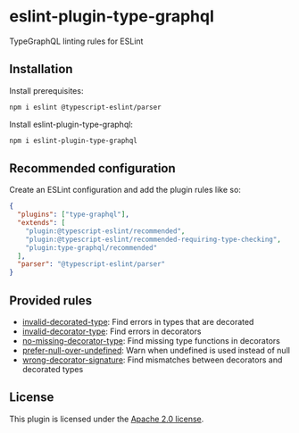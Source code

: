 # eslint-plugin-type-graphql

TypeGraphQL linting rules for ESLint

## Installation

Install prerequisites:

```bash
npm i eslint @typescript-eslint/parser
```

Install eslint-plugin-type-graphql:

```bash
npm i eslint-plugin-type-graphql
```

## Recommended configuration

Create an ESLint configuration and add the plugin rules like so:

```json
{
  "plugins": ["type-graphql"],
  "extends": [
    "plugin:@typescript-eslint/recommended",
    "plugin:@typescript-eslint/recommended-requiring-type-checking",
    "plugin:type-graphql/recommended"
  ],
  "parser": "@typescript-eslint/parser"
}
```

## Provided rules

- [invalid-decorated-type](docs/rules/invalid-decorated-type.md): Find errors in types that are decorated
- [invalid-decorator-type](docs/rules/invalid-decorator-type.md): Find errors in decorators
- [no-missing-decorator-type](docs/rules/no-missing-decorator-type.md): Find missing type functions in decorators
- [prefer-null-over-undefined](docs/rules/prefer-null-over-undefined.md): Warn when undefined is used instead of null
- [wrong-decorator-signature](docs/rules/wrong-decorator-signature.md): Find mismatches between decorators and decorated types

## License

This plugin is licensed under the [Apache 2.0 license](https://opensource.org/licenses/Apache-2.0).
